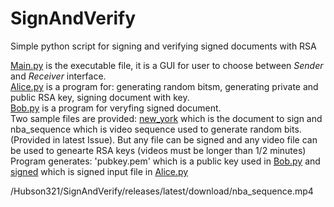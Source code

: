 
# SignAndVerify
Simple python script for signing and verifying signed documents with RSA

[Main.py](Main.py) is the executable file, it is a GUI for user to choose between *Sender* and *Receiver* interface. <br>
[Alice.py](Alice.py) is a program for: generating random bitsm, generating private and public RSA key, signing document with key.<br>
[Bob.py](Bob.py) is a program for veryfing signed document.<br>
Two sample files are provided: [new_york](new_york.jpg) which is the document to sign and nba_sequence which is video sequence used to generate random bits. (Provided in latest Issue). But any file can be signed and any video file can be used to genearte RSA keys (videos must be longer than 1/2 minutes) <br>
Program generates: 'pubkey.pem' which is a public key used in [Bob.py](Bob.py) and [signed](signed.txt) which is signed input file in [Alice.py](Alice.py)

/Hubson321/SignAndVerify/releases/latest/download/nba_sequence.mp4
